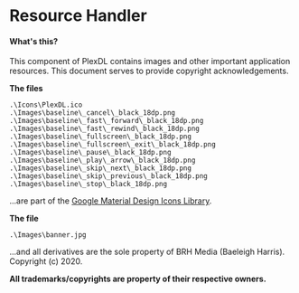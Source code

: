 # Resource Handler
#### What's this?
This component of PlexDL contains images and other important application resources. This document serves to provide copyright acknowledgements.

**The files**
```
.\Icons\PlexDL.ico
.\Images\baseline\_cancel\_black_18dp.png
.\Images\baseline\_fast\_forward\_black_18dp.png
.\Images\baseline\_fast\_rewind\_black_18dp.png
.\Images\baseline\_fullscreen\_black_18dp.png
.\Images\baseline\_fullscreen\_exit\_black_18dp.png
.\Images\baseline\_pause\_black_18dp.png
.\Images\baseline\_play\_arrow\_black_18dp.png
.\Images\baseline\_skip\_next\_black_18dp.png
.\Images\baseline\_skip\_previous\_black_18dp.png
.\Images\baseline\_stop\_black_18dp.png
```
...are part of the [Google Material Design Icons Library](https://material.io/resources/icons/?style=baseline).

**The file**
```
.\Images\banner.jpg
```
...and all derivatives are the sole property of BRH Media (Baeleigh Harris). Copyright (c) 2020.

**All trademarks/copyrights are property of their respective owners.**